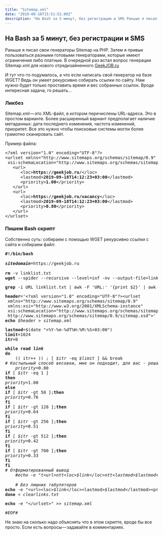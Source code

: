 ```yaml
---
title: "Sitemap.xml"
date: "2019-09-18T15:51:52.00Z"
description: "На Bash за 5 минут, без регистрации и SMS Раньше я писал свои генераторы Sitemap на PHP. Затем я привык пользоваться разными гот"
---
```


<h2 id="-bash-5-sms">На Bash за 5 минут, без регистрации и SMS</h2><!--kg-card-begin: html-->
<p>Раньше я писал свои генераторы Sitemap на PHP. Затем я привык пользоваться разными готовыми генераторами, которые имеют ограничения либо платные. В очередной раз встал вопрос генерации Sitemap.xml для нового отредизайненного <a href="https://geekjob.ru" target="_blank" rel="noopener noreferrer">GeekJOB.ru</a></p>
<p>И тут что-то подумалось, а что если написать свой генератор на базе WGET? Ведь он умеет рекурсивно собирать ссылки по сайту. Нам нужно будет только проставить время и вес собранных ссылок. Вроде интересная задача, го решать…</p>
<h3>Ликбез</h3>
<p>Sitemap.xml — это XML-файл, в котором перечислены URL-адреса. Это в простом варианте. Более расширенный вариант предполагает наличие метаданных: дата последнего изменения, частота изменений, приоритет. Все это нужно чтобы поисковые системы могли более грамотно сканировать сайт.</p>
<p>Пример файла:</p>
<pre><em>&lt;?</em>xml version="1.0" encoding="UTF-8"<em>?&gt;<br></em>&lt;urlset xmlns="http://www.sitemaps.org/schemas/sitemap/0.9" xmlns:xsi="http://www.w3.org/2001/XMLSchema-instance"<br> xsi:schemaLocation="http://www.sitemaps.org/schemas/sitemap/0.9 http://www.sitemaps.org/schemas/sitemap/0.9/sitemap.xsd"&gt;<br>   &lt;url&gt;<br>      &lt;loc&gt;<strong>https://geekjob.ru/</strong>&lt;/loc&gt;<br>      &lt;lastmod&gt;<strong>2019-09-18T14:12:23+03:00</strong>&lt;/lastmod&gt;<br>      &lt;priority&gt;<strong>1.00</strong>&lt;/priority&gt;<br>   &lt;/url&gt;<br>   &lt;url&gt;<br>      &lt;loc&gt;<strong>https://geekjob.ru/vacancy</strong>&lt;/loc&gt;<br>      &lt;lastmod&gt;<strong>2019-09-18T14:12:23+03:00</strong>&lt;/lastmod&gt;<br>      &lt;priority&gt;<strong>0.80</strong>&lt;/priority&gt;<br>   &lt;/url&gt;<br>&lt;/urlset&gt;</pre>
<h3>Пишем Bash скрипт</h3>
<p>Собственно суть: собираем с помощью WGET рекурсивно ссылки с сайта и собираем файл:</p>
<pre><strong>#!/bin/bash<br><br><em>sitedomain</em></strong>=https://geekjob.ru<br><br><strong>rm</strong> -v linklist.txt<br><strong>wget</strong> --spider --recursive --level=inf -nv --output-file=linklist.txt --reject '*.js,*.css,*.ico,*.txt,*.gif,*.jpg,*.png,*.pdf,*.txt' --ignore-tags=img,link,script --header="Accept: text/html" --follow-tags=a <strong><em>$sitedomain</em></strong></pre>
<pre><strong>grep</strong> -i URL linklist.txt | awk -F 'URL:' '{print $2}' | awk '{$1=$1};1' | awk '{print $1}' <em>&gt; clearlinks.txt</em></pre>
<pre><strong>header</strong>='&lt;?xml version="1.0" encoding="UTF-8"?&gt;&lt;urlset<br> xmlns="http://www.sitemaps.org/schemas/sitemap/0.9"<br> xmlns:xsi="http://www.w3.org/2001/XMLSchema-instance"<br> xsi:schemaLocation="http://www.sitemaps.org/schemas/sitemap/0.9<br> http://www.sitemaps.org/schemas/sitemap/0.9/sitemap.xsd"&gt;' <br><strong>echo</strong> <em>$header &gt; sitemap.xml</em></pre>
<pre><strong>lastmod</strong>=$(date "+%Y-%m-%dT%H:%M:%S+03:00")<br><strong>limit</strong>=1024<br><strong>itr</strong>=0</pre>
<pre><strong>while read <em>link<br></em>do</strong><br>    (( itr++ )) ; [ <em>$itr </em>-eq <em>$limit</em> ] &amp;&amp; break<br><em># Костыльный способ весовки, мне он подходит, для вас - решайте сами<br>    priority</em>=0.80<br><strong>if</strong> [ <em>$itr </em>-eq 1 ]<br><strong>then</strong><br><em>priority</em>=1.00<br><strong>else</strong><br><strong>if</strong> [ <em>$itr </em>-gt 50 ];<strong>then</strong><br><em>priority</em>=0.76<br><strong>fi</strong><br><strong>if</strong> [ <em>$itr </em>-gt 128 ];<strong>then</strong><br><em>priority</em>=0.64<br><strong>fi</strong><br><strong>if</strong> [ <em>$itr </em>-gt 256 ];<strong>then</strong><br><em>priority</em>=0.51<br><strong>fi</strong><br><strong>if</strong> [ <em>$itr </em>-gt 512 ];<strong>then</strong><br><em>priority</em>=0.42<br><strong>fi</strong><br><strong>if</strong> [ <em>$itr </em>-gt 700 ];<strong>then</strong><br><em>priority</em>=0.33<br><strong>fi</strong><br><strong>fi</strong><br><em># Отформатированный вывод<br>    #echo -e "t&lt;url&gt;ntt&lt;loc&gt;$link&lt;/loc&gt;ntt&lt;lastmod&gt;$lastmod&lt;/lastmod&gt;ntt&lt;priority&gt;$priority&lt;/priority&gt;nt&lt;/url&gt;" &gt;&gt; sitemap.xml<br><br>    # Без лишних табуляторов<br></em><strong>echo</strong> -e "&lt;url&gt;&lt;loc&gt;<em>$link</em>&lt;/loc&gt;&lt;lastmod&gt;<em>$lastmod</em>&lt;/lastmod&gt;&lt;priority&gt;<em>$priority</em>&lt;/priority&gt;&lt;/url&gt;" <em>&gt;&gt; sitemap.xml<br></em><strong>done</strong> <em>&lt; clearlinks.txt</em></pre>
<pre><strong>echo</strong> -e "&lt;/urlset&gt;" <em>&gt;&gt; sitemap.xml</em></pre>
<pre><em>#EOF#</em></pre>
<p>Не знаю на сколько надо объяснять что в этом скрипте, вроде бы все просто. Если есть вопросы — задавайте в комментариях.</p>

<!--kg-card-end: html-->

